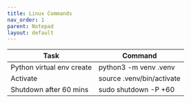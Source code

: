 ```yaml
---
title: Linux Commands
nav_order: 1
parent: Notepad
layout: default
---
```


| Task                      | Command                   |
|---------------------------|---------------------------|
| Python virtual env create | python3 -m venv .venv     |
| Activate                  | source .venv/bin/activate |
| Shutdown after 60 mins    | sudo shutdown -P +60      |
